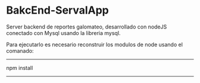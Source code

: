 # BakcEnd-ServalApp 
Server backend de reportes galomateo, desarrollado con nodeJS conectado con Mysql usando la libreria mysql.

Para ejecutarlo es necesario reconstruir los modulos de node usando el comanado:

***********
npm install
***********

